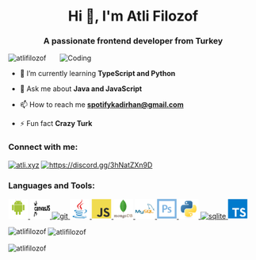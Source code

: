 <h1 align="center">Hi 👋, I'm Atli Filozof</h1>
<h3 align="center">A passionate frontend developer from Turkey</h3>
<img align="right" alt="Coding" width="400" src="https://media3.giphy.com/media/26tn33aiTi1jkl6H6/giphy.gif?cid=ecf05e47jj3nibav27kgfwtitxpyoqi9s28jg588ah6ng6np&rid=giphy.gif&ct=g">

<p align="left"> <img src="https://komarev.com/ghpvc/?username=atlifilozof&label=Profile%20views&color=0e75b6&style=flat" alt="atlifilozof" /> </p>

- 🌱 I’m currently learning **TypeScript and Python**

- 💬 Ask me about **Java and JavaScript**

- 📫 How to reach me **spotifykadirhan@gmail.com**

- ⚡ Fun fact **Crazy Turk**

<h3 align="left">Connect with me:</h3>
<p align="left">
<a href="https://instagram.com/atli.xyz" target="blank"><img align="center" src="https://raw.githubusercontent.com/rahuldkjain/github-profile-readme-generator/master/src/images/icons/Social/instagram.svg" alt="atli.xyz" height="30" width="40" /></a>
<a href="https://discord.gg/https://discord.gg/3hNatZXn9D" target="blank"><img align="center" src="https://raw.githubusercontent.com/rahuldkjain/github-profile-readme-generator/master/src/images/icons/Social/discord.svg" alt="https://discord.gg/3hNatZXn9D" height="30" width="40" /></a>
</p>

<h3 align="left">Languages and Tools:</h3>
<p align="left"> <a href="https://developer.android.com" target="_blank" rel="noreferrer"> <img src="https://raw.githubusercontent.com/devicons/devicon/master/icons/android/android-original-wordmark.svg" alt="android" width="40" height="40"/> </a> <a href="https://canvasjs.com" target="_blank" rel="noreferrer"> <img src="https://raw.githubusercontent.com/Hardik0307/Hardik0307/master/assets/canvasjs-charts.svg" alt="canvasjs" width="40" height="40"/> </a> <a href="https://git-scm.com/" target="_blank" rel="noreferrer"> <img src="https://www.vectorlogo.zone/logos/git-scm/git-scm-icon.svg" alt="git" width="40" height="40"/> </a> <a href="https://www.java.com" target="_blank" rel="noreferrer"> <img src="https://raw.githubusercontent.com/devicons/devicon/master/icons/java/java-original.svg" alt="java" width="40" height="40"/> </a> <a href="https://developer.mozilla.org/en-US/docs/Web/JavaScript" target="_blank" rel="noreferrer"> <img src="https://raw.githubusercontent.com/devicons/devicon/master/icons/javascript/javascript-original.svg" alt="javascript" width="40" height="40"/> </a> <a href="https://www.mongodb.com/" target="_blank" rel="noreferrer"> <img src="https://raw.githubusercontent.com/devicons/devicon/master/icons/mongodb/mongodb-original-wordmark.svg" alt="mongodb" width="40" height="40"/> </a> <a href="https://www.mysql.com/" target="_blank" rel="noreferrer"> <img src="https://raw.githubusercontent.com/devicons/devicon/master/icons/mysql/mysql-original-wordmark.svg" alt="mysql" width="40" height="40"/> </a> <a href="https://www.photoshop.com/en" target="_blank" rel="noreferrer"> <img src="https://raw.githubusercontent.com/devicons/devicon/master/icons/photoshop/photoshop-line.svg" alt="photoshop" width="40" height="40"/> </a> <a href="https://www.python.org" target="_blank" rel="noreferrer"> <img src="https://raw.githubusercontent.com/devicons/devicon/master/icons/python/python-original.svg" alt="python" width="40" height="40"/> </a> <a href="https://www.sqlite.org/" target="_blank" rel="noreferrer"> <img src="https://www.vectorlogo.zone/logos/sqlite/sqlite-icon.svg" alt="sqlite" width="40" height="40"/> </a> <a href="https://www.typescriptlang.org/" target="_blank" rel="noreferrer"> <img src="https://raw.githubusercontent.com/devicons/devicon/master/icons/typescript/typescript-original.svg" alt="typescript" width="40" height="40"/> </a> </p>

<p><img align="left" src="https://github-readme-stats.vercel.app/api/top-langs?username=atlifilozof&show_icons=true&locale=en&layout=compact" alt="atlifilozof" /></p>

<p>&nbsp;<img align="center" src="https://github-readme-stats.vercel.app/api?username=atlifilozof&show_icons=true&locale=en" alt="atlifilozof" /></p>

<p><img align="center" src="https://github-readme-streak-stats.herokuapp.com/?user=atlifilozof&" alt="atlifilozof" /></p>

